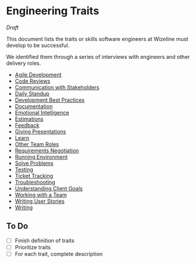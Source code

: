 # Engineering Traits

_Draft_

This document lists the traits or skills software engineers at Wizeline must develop to be successful.

We identified them through a series of interviews with engineers and other delivery roles.

* [Agile Development](agile.md)
* [Code Reviews](code-reviews.md)
* [Communication with Stakeholders](communication-with-stakeholders.md)
* [Daily Standup](standup.md)
* [Development Best Practices](best-practices.md)
* [Documentation](documentation.md)
* [Emotional Intelligence](emotional-intelligence.md)
* [Estimations](estimations.md)
* [Feedback](feedback.md)
* [Giving Presentations](giving-presentations.md)
* [Learn](learn.md)
* [Other Team Roles](other-team-roles.md)
* [Requirements Negotiation](negotiation.md)
* [Running Environment](running-environment.md)
* [Solve Problems](solve-problems.md)
* [Testing](testing.md)
* [Ticket Tracking](ticket-tracking.md)
* [Troubleshooting](troubleshooting.md)
* [Understanding Client Goals](understanding-client-goals.md)
* [Working with a Team](working-with-a-team.md)
* [Writing User Stories](writing-user-stories.md)
* [Writing](writing.md)

## To Do

- [ ] Finish definition of traits
- [ ] Prioritize traits
- [ ] For each trait, complete description
